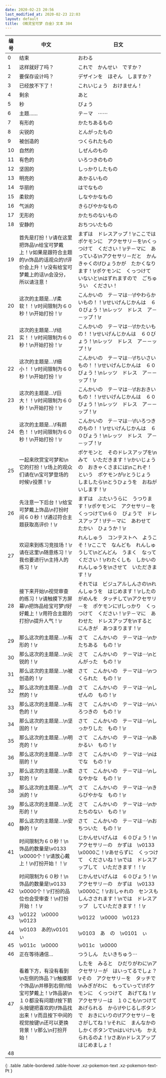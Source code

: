```yaml
---
date: 2020-02-23 20:56
last_modified_at: 2020-02-23 22:03
layout: default
title: 《精灵宝可梦 白金》文本 384
---
```

| 编号 | 中文 | 日文 |
| ---- | ---- | ---- |
| 0 | 结束 | おわる |
| 1 | 这样就好了吗？ | これで　かんせい　ですか？ |
| 2 | 要保存设计吗？ | デザインを　ほぞん　しますか？ |
| 3 | 已经放不下了！ | これいじょう　おけません！ |
| 4 | 剩余 | あと |
| 5 | 秒 | びょう |
| 6 | 主题……　 | テ－マ　⋯⋯　 |
| 7 | 有形的 | かたちあるもの |
| 8 | 尖锐的 | とんがったもの |
| 9 | 被创造的 | つくられたもの |
| 10 | 自然的 | しぜんのもの |
| 11 | 有色的 | いろつきのもの |
| 12 | 坚固的 | しっかりしたもの |
| 13 | 明亮的 | あかるいもの |
| 14 | 华丽的 | はでなもの |
| 15 | 柔软的 | しなやかなもの |
| 16 | 气派的 | きらびやかなもの |
| 17 | 无形的 | かたちのないもの |
| 18 | 安静的 | おちついたもの |
| 19 | 首先是打扮！\r请在这里把饰品\n给宝可梦戴上！\r如果是跟符合主题的\n饰品的话观众的\f评价会上升！\r没有给宝可梦戴上的话\n会没分，所以请注意！ | まずは　ドレスアップ！\rここでは　ポケモンに　アクセサリ－を\nくっつけて　ください！\rテ－マに　あっている\nアクセサリ－だと　かんきゃくの\fひょうかが　たかくなります！\rポケモンに　くっつけて　いないと\nはずれますので　ごちゅうい　ください！ |
| 20 | 这次的主题是…\f柔软！！\r时间限制为６０秒！\n开始打扮！\r | こんかいの　テ－マは⋯\fやわらかいもの！！\rせいげんじかんは　６０びょう！\nレッツ　ドレス　ア－－ップ！\r |
| 21 | 这次的主题是…\f结实！！\r时间限制为６０秒！\n开始打扮！\r | こんかいの　テ－マは⋯\fかたいもの！！\rせいげんじかんは　６０びょう！\nレッツ　ドレス　ア－－ップ！\r |
| 22 | 这次的主题是…\f细小！！\r时间限制为６０秒！\n开始打扮！\r | こんかいの　テ－マは⋯\fちいさいもの！！\rせいげんじかんは　６０びょう！\nレッツ　ドレス　ア－－ップ！\r |
| 23 | 这次的主题是…\f巨大！！\r时间限制为６０秒！\n开始打扮！\r | こんかいの　テ－マは⋯\fおおきいもの！！\rせいげんじかんは　６０びょう！\nレッツ　ドレス　ア－－ップ！\r |
| 24 | 这次的主题是…\f有颜色！！\r时间限制为６０秒！\n开始打扮！\r | こんかいの　テ－マは⋯\fいろつきのもの！！\rせいげんじかんは　６０びょう！\nレッツ　ドレス　ア－－ップ！\r |
| 25 | 一起来欣赏宝可梦和\n它的打扮！\r场上的观众们请在\n宝可梦登场的时候\r投票！\r | ポケモンと　そのドレスアップを\nみて　いただきます！\rかいじょうの　おきゃくさまには\nこれぞ！　という　ポケモンが\rとうじょう　しましたら\nとうひょうを　おねがいします！\r |
| 26 | 先注意一下后台！\r给宝可梦戴上饰品\n打扮时间６０秒！\f通过符合主题获取高评价！\r | まずは　ぶたいうらに　うつります！\rポケモンに　アクセサリ－を　くっつけて\n６０　びょうで　ドレスアップ！\fテ－マに　あわせて　たかい　ひょうか！\r |
| 27 | 欢迎来到练习竞技场！\r请在这里\n随意练习！\r我也要进行\n主持人的练习！\r | れんしゅう　コンテストへ　ようこそ！\rここで　なんども　れんしゅうして\nどんどん　うまく　なって　ください！\rわたくしも　しかいの　れんしゅうを\nさせて　いただきます！\r |
| 28 | 接下来开始\n视觉审查的练习！\r请触摸下方屏幕\n把饰品给宝可梦\f好好戴上！\r用符合主题的打扮\n提升人气！\r | それでは　ビジュアルしんさの\nれんしゅうを　はじめます！\rしたの　がめんを　タッチして\nアクセサリ－を　ポケモンに\fしっかり　くっつけて　ください！\rテ－マに　あわせた　ドレスアップを\nすると　にんきが　あつまります！\r |
| 29 | 那么这次的主题是…\n有形的！\r | さて　こんかいの　テ－マは⋯\nかたちある　もの！\r |
| 30 | 那么这次的主题是…\n尖锐的！\r | さて　こんかいの　テ－マは⋯\nとんがった　もの！\r |
| 31 | 那么这次的主题是…\n被创造的！\r | さて　こんかいの　テ－マは⋯\nつくられた　もの！\r |
| 32 | 那么这次的主题是…\n自然的！\r | さて　こんかいの　テ－マは⋯\nしぜんの　もの！\r |
| 33 | 那么这次的主题是…\n有色的！\r | さて　こんかいの　テ－マは⋯\nいろつきの　もの！\r |
| 34 | 那么这次的主题是…\n坚固的！\r | さて　こんかいの　テ－マは⋯\nしっかりした　もの！\r |
| 35 | 那么这次的主题是…\n明亮的！\r | さて　こんかいの　テ－マは⋯\nあかるい　もの！\r |
| 36 | 那么这次的主题是…\n华丽的！\r | さて　こんかいの　テ－マは⋯\nはでな　もの！\r |
| 37 | 那么这次的主题是…\n柔软的！\r | さて　こんかいの　テ－マは⋯\nしなやかな　もの！\r |
| 38 | 那么这次的主题是…\n气派的！\r | さて　こんかいの　テ－マは⋯\nきらびやかな　もの！\r |
| 39 | 那么这次的主题是…\n无形的！\r | さて　こんかいの　テ－マは⋯\nかたちのない　もの！\r |
| 40 | 那么这次的主题是…\n安静的！\r | さて　こんかいの　テ－マは⋯\nおちついた　もの！\r |
| 41 | 时间限制为６０秒！\n饰品的数量是\v0133　\x0000个！\r请放心戴上！\n打扮开始！！\r | じかんせいげんは　６０びょう！\nアクセサリ－の　かずは　\v0133　\x0000こ！\rあせらずに　くっつけて　くださいね！\nでは　ドレスアップして　いただきます！！\r |
| 42 | 时间限制为６０秒！\n饰品的数量是\v0133　\x0000个！\r打扮的品位也会受审查！\n打扮开始！！\r | じかんせいげんは　６０びょう！\nアクセサリ－の　かずは　\v0133　\x0000こ！\rおしゃれの　センスも　しんさされます！\nでは　ドレスアップ　していただきます！！\r |
| 43 | \v0122　\x0000　\v0123　　 | \v0122　\x0000　\v0123　　 |
| 44 | \v0103　あ的\v0101　ぃ | \v0103　あ　の　\v0101　ぃ |
| 45 | \v011c　\x0000 | \v011c　\x0000 |
| 46 | 正在等待通信… | つうしん　たいきちゅう⋯ |
| 47 | 看着下方，有没有看到\n左侧的饰品？\r触摸那个饰品\n并移到右侧\f给宝可梦戴上！\r饰品装\n１０都没有问题\f按下箭头按键把喜欢的\f饰品找出来！\r而且按下中间的视觉按键\n还可以更换背景！\r那么\n打扮开始！ | したを　みると　ひだりがわに\nアクセサリ－が　はいってるでしょ？\rその　アクセサリ－を　タッチで\nみぎがわに　もっていって\fポケモンに　くっつけて　あげてね！\rアクセサリ－は　１０こも\nつけて　あげられる　から\fやじるしボタンで　おきにいりの\fアクセサリ－を　さがしてね！\rそれに　まんなかの　しかくボタンで\nはいけいも　かえられるのよ！\rさあ\nドレスアップ　はじめましょ！ |
| 48 | 　 | 　 |
{: .table .table-bordered .table-hover .xz-pokemon-text .xz-pokemon-text-Pt }